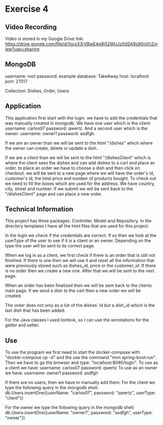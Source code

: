 # Exercise 4

## Video Recording
Video is stored in my Google Drive
link: https://drive.google.com/file/d/1ocxX3rVBwEAe8j52WUJz0dSA9s90oVh2/view?usp=sharing

## MongoDB
username: root
password: example
database: TakeAway
host: localhost
port: 27017

Collection: Dishes, Order, Users

## Application

This application first start with the login. we have to add the credentials that was manually created in mongodb. We have
one user which is the client: username: carlos07 password: qwertz. And a second user which is the owner: username: owner1
password: asdfgh.

If we are an owner than we will be sent to the html "/dishes" which where the owner can create, delete or update a dish.

If we are a client than we will be sent to the html "/dishesClient" which is where the client sees the dishes and can add
dishes to a cart and place an order. to place an order we have to choose a dish and then click on checkout. we will be
sent to a new page where we will have the order's id, customer's id, the total price and number of products bought. To
check out we need to fill the boxes which are used for the address. We have country, city, street and number. If we submit
we will be sent back to the "/dishesClient" page and can place a new order.

## Technical Information

This project has three packages. Controller, Model and Repository. In the directory templates I have all the html files
that are used for this project.

In the login we check if the credentials are correct. If so then we look at the userType of the user to see if it is a client
or an owner. Depending on the type the user will be sent to its correct page.

When we log in as a client, we first check if there is an order that is still not finished. If there is one then we will
use it and reset all the information that were previously stored such as dishes_id, price or the customer_id. If there is
no order then we create a new one. After that we will be sent to the next page.

When an order has been finalized then we will be sent back to the clients main page. If we send a dish to the cart then
a new order we will be created.

The order does not only as a list of the dishes' id but a dish_id which is the last dish that has been added.

For the Java classes I used lombok, so I can use the annotations for the getter and setter.

## Use

To use the program we first need to start the docker-compose with "docker-compose up -d" and the use the command
"mvn spring-boot:run".
Then we have to go the browser and type: "localhost:8080/login".
To use as a client we have: username: carlos07 password: qwertz
To use as an owner we have: username: owner1 password: asdfgh

If there are no users, then we have to manually add them.
For the client we type the following query in the mongodb shell:
db.Users.insertOne({userName: "carlos07", password: "qwertz", userType: "client"})

For the owner we type the following query in the mongodb shell:
db.Users.insertOne({userName: "owner1", password: "asdfgh", userType: "owner"})